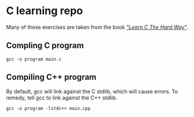 # C learning repo

Many of these exercises are taken from the book [*"Learn C The Hard Way"*](http://c.learncodethehardway.org/book/).

## Compling C program

```
gcc -o program main.c
```

## Compiling C++ program

By default, gcc will link against the C stdlib, which will cause errors. To remedy, tell gcc to link against the C++ stdlib.

```
gcc -o program -lstdc++ main.cpp
```
